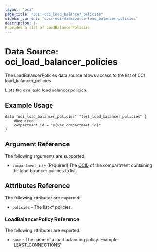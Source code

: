 ```yaml
---
layout: "oci"
page_title: "OCI: oci_load_balancer_policies"
sidebar_current: "docs-oci-datasource-load_balancer-policies"
description: |-
Provides a list of LoadBalancerPolicies
---
```

# Data Source: oci_load_balancer_policies
The LoadBalancerPolicies data source allows access to the list of OCI load_balancer_policies

Lists the available load balancer policies.

## Example Usage

```hcl
data "oci_load_balancer_policies" "test_load_balancer_policies" {
	#Required
	compartment_id = "${var.compartment_id}"
}
```

## Argument Reference

The following arguments are supported:

* `compartment_id` - (Required) The [OCID](https://docs.us-phoenix-1.oraclecloud.com/Content/General/Concepts/identifiers.htm) of the compartment containing the load balancer policies to list.


## Attributes Reference

The following attributes are exported:

* `policies` - The list of policies.

### LoadBalancerPolicy Reference

The following attributes are exported:

* `name` - The name of a load balancing policy.  Example: 'LEAST_CONNECTIONS' 

